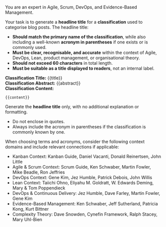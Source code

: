 You are an expert in Agile, Scrum, DevOps, and Evidence-Based Management.

Your task is to generate a **headline title** for a **classification** used to categorise blog posts. The headline title:

- **Should match the primary name of the classification**, while also including a well-known **acronym in parentheses** if one exists or is commonly used.
- **Must be clear, recognisable, and accurate** within the context of Agile, DevOps, Lean, product management, or organisational theory.
- **Should not exceed 60 characters** in total length.
- **Must be suitable as a title displayed to readers**, not an internal label.

**Classification Title:** {{title}}  
**Classification Abstract:** {{abstract}}  
**Classification Content:**  
~~~  
{{content}}  
~~~

Generate the **headline title** only, with no additional explanation or formatting.  
- Do not enclose in quotes.  
- Always include the acronym in parentheses if the classification is commonly known by one.

When choosing terms and acronyms, consider the following context domains and include relevant connections if applicable:

- Kanban Context: Kanban Guide, Daniel Vacanti, Donald Reinertsen, John Little  
- Agile & Scrum Context: Scrum Guide, Ken Schwaber, Martin Fowler, Mike Beadle, Ron Jeffries  
- DevOps Context: Gene Kim, Jez Humble, Patrick Debois, John Willis  
- Lean Context: Taiichi Ohno, Eliyahu M. Goldratt, W. Edwards Deming, Mary & Tom Poppendieck  
- DevOps & Continuous Delivery: Jez Humble, Dave Farley, Martin Fowler, Gene Kim  
- Evidence-Based Management: Ken Schwaber, Jeff Sutherland, Patricia Kong, Kurt Bittner  
- Complexity Theory: Dave Snowden, Cynefin Framework, Ralph Stacey, Mary Uhl-Bien  